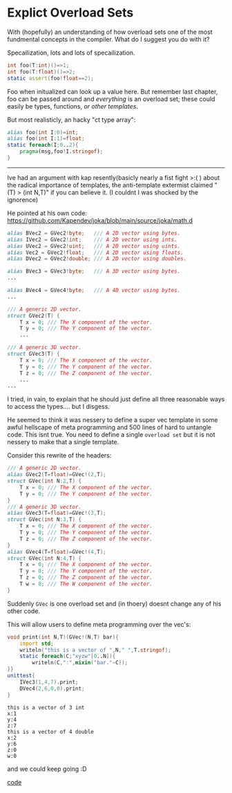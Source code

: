 # Explict Overload Sets

With (hopefully) an understanding of how overload sets one of the most fundmental concepts in the compiler. What do I suggest you do with it?

Specailization, lots and lots of specailization.

```d
int foo(T:int)()=>1;
int foo(T:float)()=>2;
static assert(foo!float==2);
```

Foo when initualized can look up a value here. But remember last chapter, foo can be passed around and *everything* is an overload set; these could easily be types, functions, *or other templates*.

But most realisticly, an hacky "ct type array":

```d
alias foo(int I:0)=int;
alias foo(int I:1)=float;
static foreach(I;0..2){
	pragma(msg,foo!I.stringof);
}
```

---

Ive had an argument with kap resently(basicly nearly a fist fight >:( ) about the radical importance of templates, the anti-template extermist claimed "(T) > (int N,T)" if you can believe it. (I couldnt I was shocked by the ignorence) 

He pointed at his own code: https://github.com/Kapendev/joka/blob/main/source/joka/math.d

```d
alias BVec2 = GVec2!byte;   /// A 2D vector using bytes.
alias IVec2 = GVec2!int;    /// A 2D vector using ints.
alias UVec2 = GVec2!uint;   /// A 2D vector using uints.
alias Vec2 = GVec2!float;   /// A 2D vector using floats.
alias DVec2 = GVec2!double; /// A 2D vector using doubles.

alias BVec3 = GVec3!byte;   /// A 3D vector using bytes.
...

alias BVec4 = GVec4!byte;   /// A 4D vector using bytes.
...

/// A generic 2D vector.
struct GVec2(T) {
	T x = 0; /// The X component of the vector.
	T y = 0; /// The Y component of the vector.
	...

/// A generic 3D vector.
struct GVec3(T) {
	T x = 0; /// The X component of the vector.
	T y = 0; /// The Y component of the vector.
	T z = 0; /// The Z component of the vector.
	...
...
```

I tried, in vain, to explain that he should just define all three reasonable ways to access the types.... but I disgess.

He seemed to think it was nessery to define a super vec template in some awful hellscape of meta programming and 500 lines of hard to untangle code. This isnt true. You need to define a single `overload set` but it is not nessery to make that a single template.

Consider this rewrite of the headers:

```d
/// A generic 2D vector.
alias GVec2(T=float)=GVec!(2,T);
struct GVec(int N:2,T) {
	T x = 0; /// The X component of the vector.
	T y = 0; /// The Y component of the vector.
}
/// A generic 3D vector.
alias GVec3(T=float)=GVec!(3,T);
struct GVec(int N:3,T) {
	T x = 0; /// The X component of the vector.
	T y = 0; /// The Y component of the vector.
	T z = 0; /// The Z component of the vector.
}
alias GVec4(T=float)=GVec!(4,T);
struct GVec(int N:4,T) {
	T x = 0; /// The X component of the vector.
	T y = 0; /// The Y component of the vector.
	T z = 0; /// The Z component of the vector.
	T w = 0; /// The W component of the vector.
}
```

Suddenly `GVec` is one overload set and (in thoery) doesnt change any of his other code.

This will allow users to define meta programming over the vec's:

```d
void print(int N,T)(GVec!(N,T) bar){
	import std;
	writeln("this is a vector of ",N," ",T.stringof);
	static foreach(C;"xyzw"[0..N]){
		writeln(C,":",mixin("bar."~C));
}}
unittest{
	IVec3(1,4,7).print;
	DVec4(2,6,0,0).print;
}
```

```
this is a vector of 3 int
x:1
y:4
z:7
this is a vector of 4 double
x:2
y:6
z:0
w:0
```

and we could keep going :D

[code](overloadgist.d)

